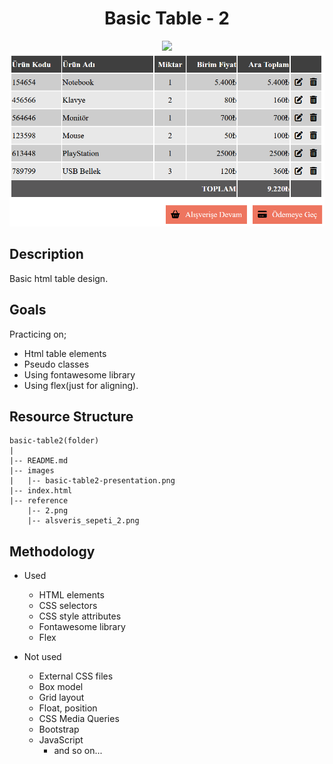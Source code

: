 <div align=center>
	<h1>Basic Table - 2</h1>
</div>

<div align="center">
	<a href="https://ehkarabas.github.io/html-css-exercises/basic-table2/">
		<img src="https://img.shields.io/badge/live-%23.svg?&style=for-the-badge&logo=www&logoColor=white%22&color=black">
	</a>
	<br>
	<img src="./images/basic-table2-presentation.png"/>
</div>

## Description

Basic html table design. 

## Goals

Practicing on;
 
* Html table elements 
* Pseudo classes
* Using fontawesome library
* Using flex(just for aligning).


## Resource Structure 

```
basic-table2(folder)
|
|-- README.md
|-- images
|   |-- basic-table2-presentation.png
|-- index.html
|-- reference
    |-- 2.png
    |-- alsveris_sepeti_2.png
```


## Methodology

* Used

	* HTML elements
	* CSS selectors
	* CSS style attributes
	* Fontawesome library
	* Flex

* Not used

	* External CSS files
	* Box model
	* Grid layout
	* Float, position
	* CSS Media Queries
	* Bootstrap
	* JavaScript
		* and so on...


